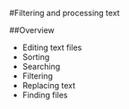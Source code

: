 #Filtering and processing text

##Overview

- Editing text files
- Sorting
- Searching
- Filtering
- Replacing text
- Finding files
